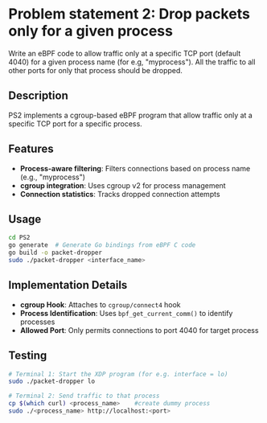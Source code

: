 # Problem statement 2: Drop packets only for a given process
Write an eBPF code to allow traffic only at a specific TCP port (default 4040) for a given process name (for e.g, "myprocess"). All the traffic to all other ports for only that process should be dropped.


## Description
PS2 implements a cgroup-based eBPF program that allow traffic only at a specific TCP port for a specific process.

## Features
- **Process-aware filtering**: Filters connections based on process name (e.g., "myprocess")
- **cgroup integration**: Uses cgroup v2 for process management
- **Connection statistics**: Tracks dropped connection attempts


## Usage
```bash
cd PS2
go generate  # Generate Go bindings from eBPF C code
go build -o packet-dropper
sudo ./packet-dropper <interface_name>
```

## Implementation Details
- **cgroup Hook**: Attaches to `cgroup/connect4` hook
- **Process Identification**: Uses `bpf_get_current_comm()` to identify processes
- **Allowed Port**: Only permits connections to port 4040 for target process

## Testing
```bash
# Terminal 1: Start the XDP program (for e.g. interface = lo)
sudo ./packet-dropper lo

# Terminal 2: Send traffic to that process
cp $(which curl) <process_name>    #create dummy process
sudo ./<process_name> http://localhost:<port>

```
